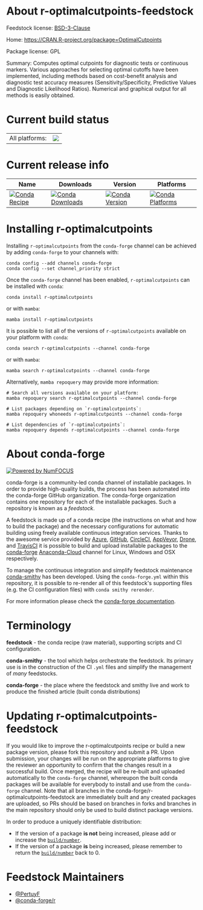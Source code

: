 About r-optimalcutpoints-feedstock
==================================

Feedstock license: [BSD-3-Clause](https://github.com/conda-forge/r-optimalcutpoints-feedstock/blob/main/LICENSE.txt)

Home: https://CRAN.R-project.org/package=OptimalCutpoints

Package license: GPL

Summary: Computes optimal cutpoints for diagnostic tests or continuous markers. Various approaches for selecting optimal cutoffs have been implemented, including methods based on cost-benefit analysis and diagnostic test accuracy measures (Sensitivity/Specificity, Predictive Values and Diagnostic Likelihood Ratios). Numerical and graphical output for all methods is easily obtained.

Current build status
====================


<table><tr><td>All platforms:</td>
    <td>
      <a href="https://dev.azure.com/conda-forge/feedstock-builds/_build/latest?definitionId=8584&branchName=main">
        <img src="https://dev.azure.com/conda-forge/feedstock-builds/_apis/build/status/r-optimalcutpoints-feedstock?branchName=main">
      </a>
    </td>
  </tr>
</table>

Current release info
====================

| Name | Downloads | Version | Platforms |
| --- | --- | --- | --- |
| [![Conda Recipe](https://img.shields.io/badge/recipe-r--optimalcutpoints-green.svg)](https://anaconda.org/conda-forge/r-optimalcutpoints) | [![Conda Downloads](https://img.shields.io/conda/dn/conda-forge/r-optimalcutpoints.svg)](https://anaconda.org/conda-forge/r-optimalcutpoints) | [![Conda Version](https://img.shields.io/conda/vn/conda-forge/r-optimalcutpoints.svg)](https://anaconda.org/conda-forge/r-optimalcutpoints) | [![Conda Platforms](https://img.shields.io/conda/pn/conda-forge/r-optimalcutpoints.svg)](https://anaconda.org/conda-forge/r-optimalcutpoints) |

Installing r-optimalcutpoints
=============================

Installing `r-optimalcutpoints` from the `conda-forge` channel can be achieved by adding `conda-forge` to your channels with:

```
conda config --add channels conda-forge
conda config --set channel_priority strict
```

Once the `conda-forge` channel has been enabled, `r-optimalcutpoints` can be installed with `conda`:

```
conda install r-optimalcutpoints
```

or with `mamba`:

```
mamba install r-optimalcutpoints
```

It is possible to list all of the versions of `r-optimalcutpoints` available on your platform with `conda`:

```
conda search r-optimalcutpoints --channel conda-forge
```

or with `mamba`:

```
mamba search r-optimalcutpoints --channel conda-forge
```

Alternatively, `mamba repoquery` may provide more information:

```
# Search all versions available on your platform:
mamba repoquery search r-optimalcutpoints --channel conda-forge

# List packages depending on `r-optimalcutpoints`:
mamba repoquery whoneeds r-optimalcutpoints --channel conda-forge

# List dependencies of `r-optimalcutpoints`:
mamba repoquery depends r-optimalcutpoints --channel conda-forge
```


About conda-forge
=================

[![Powered by
NumFOCUS](https://img.shields.io/badge/powered%20by-NumFOCUS-orange.svg?style=flat&colorA=E1523D&colorB=007D8A)](https://numfocus.org)

conda-forge is a community-led conda channel of installable packages.
In order to provide high-quality builds, the process has been automated into the
conda-forge GitHub organization. The conda-forge organization contains one repository
for each of the installable packages. Such a repository is known as a *feedstock*.

A feedstock is made up of a conda recipe (the instructions on what and how to build
the package) and the necessary configurations for automatic building using freely
available continuous integration services. Thanks to the awesome service provided by
[Azure](https://azure.microsoft.com/en-us/services/devops/), [GitHub](https://github.com/),
[CircleCI](https://circleci.com/), [AppVeyor](https://www.appveyor.com/),
[Drone](https://cloud.drone.io/welcome), and [TravisCI](https://travis-ci.com/)
it is possible to build and upload installable packages to the
[conda-forge](https://anaconda.org/conda-forge) [Anaconda-Cloud](https://anaconda.org/)
channel for Linux, Windows and OSX respectively.

To manage the continuous integration and simplify feedstock maintenance
[conda-smithy](https://github.com/conda-forge/conda-smithy) has been developed.
Using the ``conda-forge.yml`` within this repository, it is possible to re-render all of
this feedstock's supporting files (e.g. the CI configuration files) with ``conda smithy rerender``.

For more information please check the [conda-forge documentation](https://conda-forge.org/docs/).

Terminology
===========

**feedstock** - the conda recipe (raw material), supporting scripts and CI configuration.

**conda-smithy** - the tool which helps orchestrate the feedstock.
                   Its primary use is in the construction of the CI ``.yml`` files
                   and simplify the management of *many* feedstocks.

**conda-forge** - the place where the feedstock and smithy live and work to
                  produce the finished article (built conda distributions)


Updating r-optimalcutpoints-feedstock
=====================================

If you would like to improve the r-optimalcutpoints recipe or build a new
package version, please fork this repository and submit a PR. Upon submission,
your changes will be run on the appropriate platforms to give the reviewer an
opportunity to confirm that the changes result in a successful build. Once
merged, the recipe will be re-built and uploaded automatically to the
`conda-forge` channel, whereupon the built conda packages will be available for
everybody to install and use from the `conda-forge` channel.
Note that all branches in the conda-forge/r-optimalcutpoints-feedstock are
immediately built and any created packages are uploaded, so PRs should be based
on branches in forks and branches in the main repository should only be used to
build distinct package versions.

In order to produce a uniquely identifiable distribution:
 * If the version of a package **is not** being increased, please add or increase
   the [``build/number``](https://docs.conda.io/projects/conda-build/en/latest/resources/define-metadata.html#build-number-and-string).
 * If the version of a package **is** being increased, please remember to return
   the [``build/number``](https://docs.conda.io/projects/conda-build/en/latest/resources/define-metadata.html#build-number-and-string)
   back to 0.

Feedstock Maintainers
=====================

* [@PertuyF](https://github.com/PertuyF/)
* [@conda-forge/r](https://github.com/conda-forge/r/)

